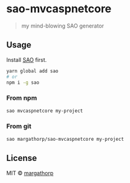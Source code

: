 # sao-mvcaspnetcore

> my mind-blowing SAO generator

## Usage

Install [SAO](https://github.com/saojs/sao) first.

```bash
yarn global add sao
# or
npm i -g sao
```

### From npm

```bash
sao mvcaspnetcore my-project
```

### From git

```bash
sao margathorp/sao-mvcaspnetcore my-project
```

## License

MIT &copy; [margathorp](https://github.com/margathorp/MvcAspNetCore)
